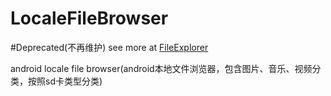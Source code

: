 LocaleFileBrowser
=================

#Deprecated(不再维护)
see more at [FileExplorer](https://github.com/TracyZhangLei/FileExplorer)

android locale file browser(android本地文件浏览器，包含图片、音乐、视频分类，按照sd卡类型分类)
